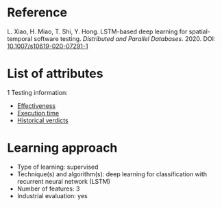 # Reference

L. Xiao, H. Miao, T. Shi, Y. Hong. LSTM-based deep learning for spatial-temporal software testing. *Distributed and Parallel Databases*. 2020. DOI: [10.1007/s10619-020-07291-1](https://www.doi.org/10.1007/s10619-020-07291-1)

# List of attributes

1 Testing information:
* [Effectiveness](../../attributes/testing/test-case/report/effectiveness.md)
* [Execution time](../../attributes/testing/test-case/execution/execution-time.md)
* [Historical verdicts](../../attributes/testing/test-case/history/historical-verdicts.md)

# Learning approach

* Type of learning: supervised
* Technique(s) and algorithm(s): deep learning for classification with recurrent neural network (LSTM)
* Number of features: 3
* Industrial evaluation: yes
